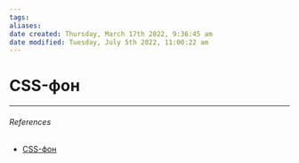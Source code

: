 ```yaml
---
tags: 
aliases: 
date created: Thursday, March 17th 2022, 9:36:45 am
date modified: Tuesday, July 5th 2022, 11:00:22 am
---
```


# CSS-фон

---

###### References

- [CSS-фон](https://html5book.ru/css-background/)
